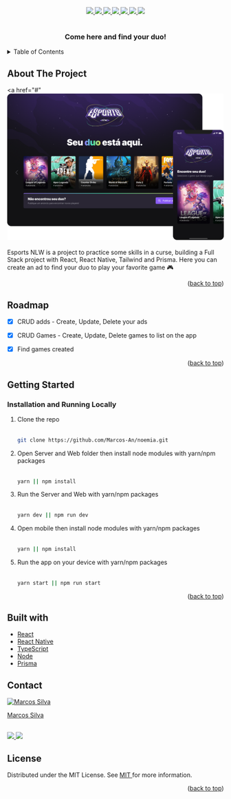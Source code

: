 <div id="top"></div>

<div align="center">
   <a href="#">
      <img src="https://img.shields.io/badge/TypeScript-007ACC?style=for-the-badge&logo=typescript&logoColor=white" /> 
  </a>
    <a href="#">
      <img src="https://img.shields.io/badge/react-%2320232a.svg?style=for-the-badge&logo=react&logoColor=%2361DAFB" />    
   </a>
   <a href="#">
      <img src="https://img.shields.io/badge/react_native-%2320232a.svg?style=for-the-badge&logo=react&logoColor=%2361DAFB" /> 
   </a>
      <a href="#">
      <img src="https://img.shields.io/badge/vite-%23646CFF.svg?style=for-the-badge&logo=vite&logoColor=white" />
   </a>
   <a href="#">
      <img src="https://img.shields.io/badge/tailwindcss-%2338B2AC.svg?style=for-the-badge&logo=tailwind-css&logoColor=white" /> 
   </a> 
   <a href="#">
      <img src="https://img.shields.io/badge/Prisma-3982CE?style=for-the-badge&logo=Prisma&logoColor=white" />
   </a>
   <a href="https://www.linkedin.com/in/marcos-antonio-579370160/" target="_blank">
      <img src="https://img.shields.io/badge/LinkedIn-0077B5?style=for-the-badge&logo=linkedin&logoColor=white" />
    </a>
</div>


<!-- PROJECT LOGO -->
<br />
<div align="center">
  <a href="#> 
    <img src="web/public/banner-readme.png" alt="Logo">
  </a>

  <h3 align="center">Come here and find your duo!</h3>  
</div> 

<!-- TABLE OF CONTENTS -->
<details>
  <summary>Table of Contents</summary>
  <ol>
    <li>
      <a href="#about-the-project">About The Project</a> 
    </li>
    <li><a href="#roadmap">Roadmap</a></li> 
    <li>
      <a href="#getting-started">Getting Started</a> 
    </li>  
    <li><a href="#built-with">Built With</a></li>
    <li><a href="#contact">Contact</a></li> 
    <li><a href="#license">Lisence</a></li> 
  </ol>
</details>


<!-- ABOUT THE PROJECT -->

## About The Project

<a href="#"
  <img src="web/public/screen.png" alt="Logo">
</a> 
<br> 
<br> 
Esports NLW is a project to practice some skills in a curse, building a Full Stack project with React, React Native, Tailwind and Prisma. Here you can create an ad to find your duo to play your favorite game 🎮
<br> 

<p align="right">(<a href="#top">back to top</a>)</p>


<!-- ROADMAP -->

## Roadmap

- [x] CRUD adds - Create, Update, Delete your ads  
- [x] CRUD Games - Create, Update, Delete games to list on the app  
- [x] Find games created


<p align="right">(<a href="#top">back to top</a>)</p>


<!-- GETTING STARTED -->

## Getting Started

### Installation and Running Locally
 
1. Clone the repo
   ```bash
   
   git clone https://github.com/Marcos-An/noemia.git
   
   ```
2. Open Server and Web folder then install node modules with yarn/npm packages
   ```bash
   
   yarn || npm install 
   
   ```
   
3. Run the Server and Web with yarn/npm packages
   ```bash
   
   yarn dev || npm run dev 
   
   ```  
   
4. Open mobile then install node modules with yarn/npm packages
   ```bash
   
   yarn || npm install 
   
   ```
   
5. Run the app on your device with yarn/npm packages
   ```bash
   
   yarn start || npm run start 
   
   ```  
   

<p align="right">(<a href="#top">back to top</a>)</p>
 
 
## Built with

-   [React](https://pt-br.reactjs.org/)
-   [React Native](https://reactnative.dev/) 
-   [TypeScript](https://www.typescriptlang.org/) 
-   [Node](https://nodejs.org/en/) 
-   [Prisma](https://www.prisma.io/) 

<!-- CONTACT -->

## Contact
<a href="https://www.linkedin.com/in/marcos-antonio-579370160/" target="_blank">
  <img src="https://avatars.githubusercontent.com/u/42773135?v=4" width="100px" alt="Marcos Silva"/>
  <p>Marcos Silva</p>
</a>
<br /> 
<div >
     <a href="https://www.linkedin.com/in/marcos-antonio-579370160/" target="_blank">
      <img src="https://img.shields.io/badge/LinkedIn-0077B5?style=for-the-badge&logo=linkedin&logoColor=white" />
    </a>
   <a href="mailto:marcos.silva.0556@gmail.com" target="_blank">
      <img src="https://img.shields.io/badge/Gmail-D14836?style=for-the-badge&logo=gmail&logoColor=white" />
    </a>

</div> 

<!-- CONTACT -->

## License

Distributed under the MIT License. See <a href="https://github.com/Marcos-An/noemia/blob/main/LICENSE" target="_blank"> MIT </a> for more information.

<p align="right">(<a href="#top">back to top</a>)</p>


